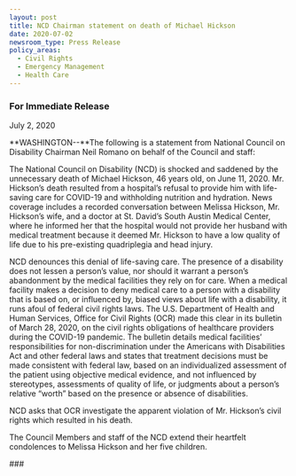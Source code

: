 ```yaml
---
layout: post
title: NCD Chairman statement on death of Michael Hickson
date: 2020-07-02
newsroom_type: Press Release
policy_areas:
  - Civil Rights
  - Emergency Management
  - Health Care
---
```

### For Immediate Release

July 2, 2020

**WASHINGTON--**The following is a statement from National Council on Disability Chairman Neil Romano on behalf of the Council and staff:

The National Council on Disability (NCD) is shocked and saddened by the unnecessary death of Michael Hickson, 46 years old, on June 11, 2020. Mr. Hickson’s death resulted from a hospital’s refusal to provide him with life-saving care for COVID-19 and withholding nutrition and hydration. News coverage includes a recorded conversation between Melissa Hickson, Mr. Hickson’s wife, and a doctor at St. David’s South Austin Medical Center, where he informed her that the hospital would not provide her husband with medical treatment because it deemed Mr. Hickson to have a low quality of life due to his pre-existing quadriplegia and head injury.

NCD denounces this denial of life-saving care. The presence of a disability does not lessen a person’s value, nor should it warrant a person’s abandonment by the medical facilities they rely on for care. When a medical facility makes a decision to deny medical care to a person with a disability that is based on, or influenced by, biased views about life with a disability, it runs afoul of federal civil rights laws. The U.S. Department of Health and Human Services, Office for Civil Rights (OCR) made this clear in its bulletin of March 28, 2020, on the civil rights obligations of healthcare providers during the COVID-19 pandemic. The bulletin details medical facilities’ responsibilities for non-discrimination under the Americans with Disabilities Act and other federal laws and states that treatment decisions must be made consistent with federal law, based on an individualized assessment of the patient using objective medical evidence, and not influenced by stereotypes, assessments of quality of life, or judgments about a person’s relative “worth” based on the presence or absence of disabilities.

NCD asks that OCR investigate the apparent violation of Mr. Hickson’s civil rights which resulted in his death.

The Council Members and staff of the NCD extend their heartfelt condolences to Melissa Hickson and her five children.

\###
